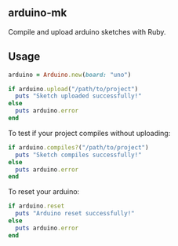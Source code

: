 ## arduino-mk

Compile and upload arduino sketches with Ruby.

## Usage

```ruby
arduino = Arduino.new(board: "uno")

if arduino.upload("/path/to/project")
  puts "Sketch uploaded successfully!"
else
  puts arduino.error
end
```

To test if your project compiles without uploading:

```ruby
if arduino.compiles?("/path/to/project")
  puts "Sketch compiles successfully!"
else
  puts arduino.error
end
```

To reset your arduino:

```ruby
if arduino.reset
  puts "Arduino reset successfully!"
else
  puts arduino.error
end
```
